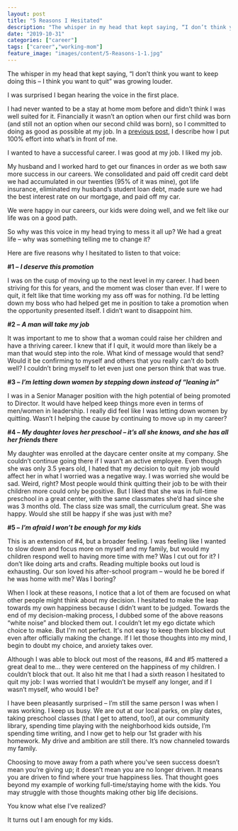```yaml
---
layout: post
title: "5 Reasons I Hesitated"
description: "The whisper in my head that kept saying, “I don’t think you want to keep doing this – I think you want to quit” was growing louder. I was surprised I began hearing the voice in the first place. I"
date: "2019-10-31"
categories: ["career"]
tags: ["career","working-mom"]
feature_image: "images/content/5-Reasons-1-1.jpg"
---
```


The whisper in my head that kept saying, “I don’t think you want to keep doing this – I think you want to quit” was growing louder.

I was surprised I began hearing the voice in the first place.

I had never wanted to be a stay at home mom before and didn’t think I was well suited for it. Financially it wasn’t an option when our first child was born (and still not an option when our second child was born), so I committed to doing as good as possible at my job. In a [previous post](https://greatonpaper.com/push-through-your-fear-its-worth-it/), I describe how I put 100% effort into what’s in front of me.

I wanted to have a successful career. I was good at my job. I liked my job.

My husband and I worked hard to get our finances in order as we both saw more success in our careers. We consolidated and paid off credit card debt we had accumulated in our twenties (95% of it was mine), got life insurance, eliminated my husband’s student loan debt, made sure we had the best interest rate on our mortgage, and paid off my car.

We were happy in our careers, our kids were doing well, and we felt like our life was on a good path.

So why was this voice in my head trying to mess it all up? We had a great life – why was something telling me to change it?

Here are five reasons why I hesitated to listen to that voice:

**#1 –** _**I deserve this promotion**_

I was on the cusp of moving up to the next level in my career. I had been striving for this for years, and the moment was closer than ever. If I were to quit, it felt like that time working my ass off was for nothing. I’d be letting down my boss who had helped get me in position to take a promotion when the opportunity presented itself. I didn’t want to disappoint him.

**#2 –** _**A man will take my job**_

It was important to me to show that a woman could raise her children and have a thriving career. I knew that if I quit, it would more than likely be a man that would step into the role. What kind of message would that send? Would it be confirming to myself and others that you really can’t do both well? I couldn’t bring myself to let even just one person think that was true.

**#3 –** _**I’m letting down women by stepping down instead of “leaning in”**_

I was in a Senior Manager position with the high potential of being promoted to Director. It would have helped keep things more even in terms of men/women in leadership. I really did feel like I was letting down women by quitting. Wasn’t I helping the cause by continuing to move up in my career?

**#4 –** _**My daughter loves her preschool – it’s all she knows, and she has all her friends there**_

My daughter was enrolled at the daycare center onsite at my company. She couldn’t continue going there if I wasn’t an active employee. Even though she was only 3.5 years old, I hated that my decision to quit my job would affect her in what I worried was a negative way. I was worried she would be sad. Weird, right? Most people would think quitting their job to be with their children more could only be positive. But I liked that she was in full-time preschool in a great center, with the same classmates she’d had since she was 3 months old. The class size was small, the curriculum great. She was happy. Would she still be happy if she was just with me?

**#5 –** _**I’m afraid I won’t be enough for my kids**_

This is an extension of #4, but a broader feeling. I was feeling like I wanted to slow down and focus more on myself and my family, but would my children respond well to having more time with me? Was I cut out for it? I don’t like doing arts and crafts. Reading multiple books out loud is exhausting. Our son loved his after-school program – would he be bored if he was home with me? Was I boring?

When I look at these reasons, I notice that a lot of them are focused on what other people might think about my decision. I hesitated to make the leap towards my own happiness because I didn’t want to be judged. Towards the end of my decision-making process, I dubbed some of the above reasons “white noise” and blocked them out. I couldn’t let my ego dictate which choice to make. But I'm not perfect. It's not easy to keep them blocked out even after officially making the change. If I let those thoughts into my mind, I begin to doubt my choice, and anxiety takes over.

Although I was able to block out most of the reasons, #4 and #5 mattered a great deal to me… they were centered on the happiness of my children. I couldn’t block that out. It also hit me that I had a sixth reason I hesitated to quit my job: I was worried that I wouldn’t be myself any longer, and if I wasn’t myself, who would I be?

I have been pleasantly surprised – I’m still the same person I was when I was working. I keep us busy. We are out at our local parks, on play dates, taking preschool classes (that I get to attend, too!), at our community library, spending time playing with the neighborhood kids outside, I’m spending time writing, and I now get to help our 1st grader with his homework. My drive and ambition are still there. It’s now channeled towards my family.

Choosing to move away from a path where you've seen success doesn’t mean you’re giving up; it doesn’t mean you are no longer driven. It means you are driven to find where your true happiness lies. That thought goes beyond my example of working full-time/staying home with the kids. You may struggle with those thoughts making other big life decisions.

You know what else I’ve realized?

It turns out I am enough for my kids.
